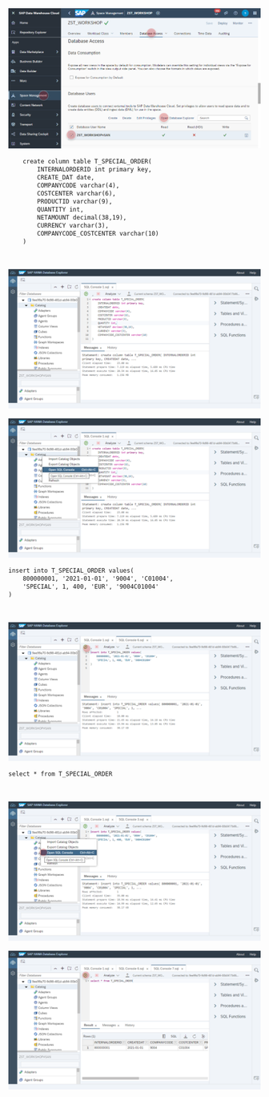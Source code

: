 
<br><br>![](../images/special_sales_orders_01.png)



```
	create column table T_SPECIAL_ORDER(
		INTERNALORDERID int primary key, 
		CREATE_DAT date, 
		COMPANYCODE varchar(4),
		COSTCENTER varchar(6),
		PRODUCTID varchar(9),
		QUANTITY int,
		NETAMOUNT decimal(38,19),
		CURRENCY varchar(3),
		COMPANYCODE_COSTCENTER varchar(10)
	)
```

<br><br>![](../images/open_sql_09.png)
<br><br>![](../images/open_sql_10.png)

```
insert into T_SPECIAL_ORDER values(	
	800000001, '2021-01-01', '9004', 'C01004', 
	'SPECIAL', 1, 400, 'EUR', '9004C01004' 
)
```

<br><br>![](../images/open_sql_11.png)

```
select * from T_SPECIAL_ORDER
```
<br><br>![](../images/open_sql_12.png)
<br><br>![](../images/open_sql_13.png)
